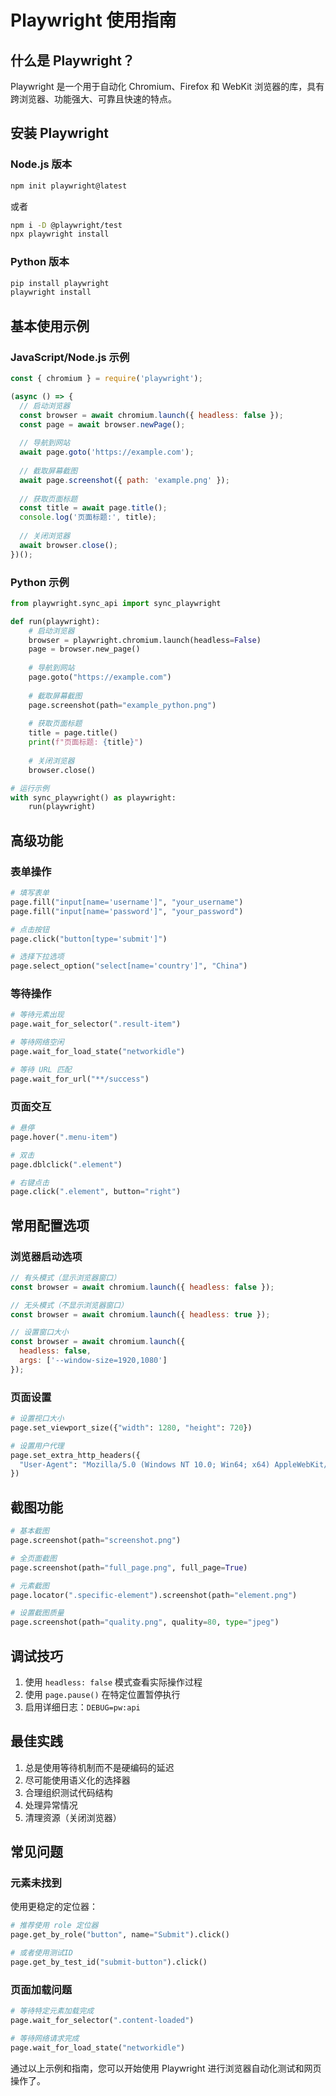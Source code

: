 # Playwright 使用指南

## 什么是 Playwright？

Playwright 是一个用于自动化 Chromium、Firefox 和 WebKit 浏览器的库，具有跨浏览器、功能强大、可靠且快速的特点。

## 安装 Playwright

### Node.js 版本
```bash
npm init playwright@latest
```

或者
```bash
npm i -D @playwright/test
npx playwright install
```

### Python 版本
```bash
pip install playwright
playwright install
```

## 基本使用示例

### JavaScript/Node.js 示例
```javascript
const { chromium } = require('playwright');

(async () => {
  // 启动浏览器
  const browser = await chromium.launch({ headless: false });
  const page = await browser.newPage();
  
  // 导航到网站
  await page.goto('https://example.com');
  
  // 截取屏幕截图
  await page.screenshot({ path: 'example.png' });
  
  // 获取页面标题
  const title = await page.title();
  console.log('页面标题:', title);
  
  // 关闭浏览器
  await browser.close();
})();
```

### Python 示例
```python
from playwright.sync_api import sync_playwright

def run(playwright):
    # 启动浏览器
    browser = playwright.chromium.launch(headless=False)
    page = browser.new_page()
    
    # 导航到网站
    page.goto("https://example.com")
    
    # 截取屏幕截图
    page.screenshot(path="example_python.png")
    
    # 获取页面标题
    title = page.title()
    print(f"页面标题: {title}")
    
    # 关闭浏览器
    browser.close()

# 运行示例
with sync_playwright() as playwright:
    run(playwright)
```

## 高级功能

### 表单操作
```python
# 填写表单
page.fill("input[name='username']", "your_username")
page.fill("input[name='password']", "your_password")

# 点击按钮
page.click("button[type='submit']")

# 选择下拉选项
page.select_option("select[name='country']", "China")
```

### 等待操作
```python
# 等待元素出现
page.wait_for_selector(".result-item")

# 等待网络空闲
page.wait_for_load_state("networkidle")

# 等待 URL 匹配
page.wait_for_url("**/success")
```

### 页面交互
```python
# 悬停
page.hover(".menu-item")

# 双击
page.dblclick(".element")

# 右键点击
page.click(".element", button="right")
```

## 常用配置选项

### 浏览器启动选项
```javascript
// 有头模式（显示浏览器窗口）
const browser = await chromium.launch({ headless: false });

// 无头模式（不显示浏览器窗口）
const browser = await chromium.launch({ headless: true });

// 设置窗口大小
const browser = await chromium.launch({ 
  headless: false,
  args: ['--window-size=1920,1080'] 
});
```

### 页面设置
```python
# 设置视口大小
page.set_viewport_size({"width": 1280, "height": 720})

# 设置用户代理
page.set_extra_http_headers({
  "User-Agent": "Mozilla/5.0 (Windows NT 10.0; Win64; x64) AppleWebKit/537.36"
})
```

## 截图功能

```python
# 基本截图
page.screenshot(path="screenshot.png")

# 全页面截图
page.screenshot(path="full_page.png", full_page=True)

# 元素截图
page.locator(".specific-element").screenshot(path="element.png")

# 设置截图质量
page.screenshot(path="quality.png", quality=80, type="jpeg")
```

## 调试技巧

1. 使用 `headless: false` 模式查看实际操作过程
2. 使用 `page.pause()` 在特定位置暂停执行
3. 启用详细日志：`DEBUG=pw:api`

## 最佳实践

1. 总是使用等待机制而不是硬编码的延迟
2. 尽可能使用语义化的选择器
3. 合理组织测试代码结构
4. 处理异常情况
5. 清理资源（关闭浏览器）

## 常见问题

### 元素未找到
使用更稳定的定位器：
```python
# 推荐使用 role 定位器
page.get_by_role("button", name="Submit").click()

# 或者使用测试ID
page.get_by_test_id("submit-button").click()
```

### 页面加载问题
```python
# 等待特定元素加载完成
page.wait_for_selector(".content-loaded")

# 等待网络请求完成
page.wait_for_load_state("networkidle")
```

通过以上示例和指南，您可以开始使用 Playwright 进行浏览器自动化测试和网页操作了。